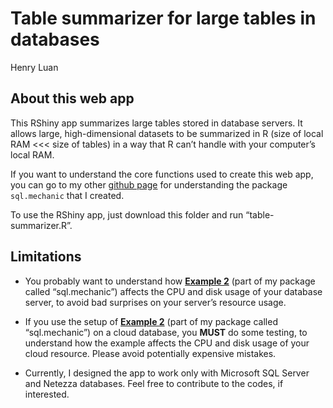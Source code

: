 Table summarizer for large tables in databases
================
Henry Luan

## About this web app

This RShiny app summarizes large tables stored in database servers. It
allows large, high-dimensional datasets to be summarized in R (size of
local RAM \<\<\< size of tables) in a way that R can’t handle with your
computer’s local RAM.

If you want to understand the core functions used to create this web
app, you can go to my other [github
page](https://github.com/casualcomputer/sql.mechanic) for understanding
the package `sql.mechanic` that I created.

To use the RShiny app, just download this folder and run
“table-summarizer.R”.

## Limitations

- You probably want to understand how [**Example
  2**](https://github.com/casualcomputer/sql.mechanic#example-2-automatically-summarize-tables-in-your-databases)
  (part of my package called “sql.mechanic”) affects the CPU and disk
  usage of your database server, to avoid bad surprises on your server’s
  resource usage.

- If you use the setup of [**Example
  2**](https://github.com/casualcomputer/sql.mechanic#example-2-automatically-summarize-tables-in-your-databases)
  (part of my package called “sql.mechanic”) on a cloud database, you
  **MUST** do some testing, to understand how the example affects the
  CPU and disk usage of your cloud resource. Please avoid potentially
  expensive mistakes.

- Currently, I designed the app to work only with Microsoft SQL Server
  and Netezza databases. Feel free to contribute to the codes, if
  interested.
